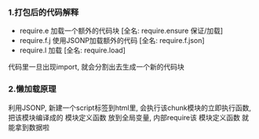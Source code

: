 ### 1.打包后的代码解释

- require.e 加载一个额外的代码块 [全名: require.ensure 保证/加载]
- require.f.j 使用JSONP加载额外的代码 [全名: require.f.json]
- require.l 加载 [全名: require.load]

代码里一旦出现import, 就会分割出去生成一个新的代码块

### 2.懒加载原理

利用JSONP, 新建一个script标签到html里, 会执行该chunk模块的立即执行函数,
把该模块编译成的 模块定义函数 放到全局变量, 内部require该 模块定义函数 就能拿到数据啦 